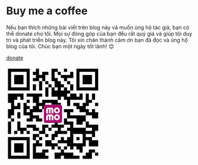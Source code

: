 # Buy me a coffee

Nếu bạn thích những bài viết trên blog này và muốn ủng hộ tác giả, bạn có thể donate cho tôi. Mọi sự đóng góp của bạn đều rất quý giá và giúp tôi duy trì và phát triển blog này. Tôi xin chân thành cảm ơn bạn đã đọc và ủng hộ blog của tôi. Chúc bạn một ngày tốt lành! 😊

[donate](https://me.momo.vn/2pIjTPsliNipiGT9T4tNIO)


![Momo](./momo.jpg)
